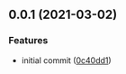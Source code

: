## 0.0.1 (2021-03-02)


### Features

* initial commit ([0c40dd1](https://github.com/sompnd/ibm-mq-client-on-aws-fargate/commit/0c40dd1441003f0c3b76637270d9bb5750cee30a))



